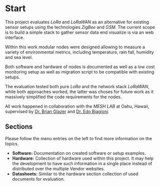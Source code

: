 # Start

This project evaluates *LoRa* and *LoRaWAN* as an alternative for existing
sensor setups using the technologies *ZigBee* and *GSM*. The current scope is
to build a simple stack to gather sensor data end visualize is via an web
interface.

Within this work modular nodes were designed allowing to measure a variety of
environmental metrics, including temperature, rain fall, humidity and sea level.

Both software and hardware of nodes is documented as well as a low cost
monitoring setup as well as migration script to be compatible with existing
setups.

The evaluation tested both pure *LoRa* and the network stack *LoRaWAN*, while
both approaches worked, the latter was choses for future work as it massively
simplified the code requirements for the nodes.

All work happened in collaboration with the *MESH LAB* at Oahu, Hawaii,
supervised by [Dr. Brian
Glazer](https://www.soest.hawaii.edu/oceanography/glazer/Brian_T._Glazer/CV.html)
and [Dr. Edo Biagioni](http://www2.hawaii.edu/~esb/).

## Sections

Please follow the menu entries on the left to find more information on the topics.

* **Software:** Documentation on created software or setup examples.
* **Hardware:** Collection of hardware used within this project. It may help
  the development to have such information in a single place instead of
  distributed over the multiple Vendor websites.
* **Datasheets:** Similar to the hardware section collection of used documents
  for evaluation.
